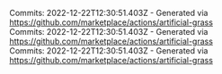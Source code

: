 Commits: 2022-12-22T12:30:51.403Z - Generated via https://github.com/marketplace/actions/artificial-grass
<br>
Commits: 2022-12-22T12:30:51.403Z - Generated via https://github.com/marketplace/actions/artificial-grass
<br>
Commits: 2022-12-22T12:30:51.403Z - Generated via https://github.com/marketplace/actions/artificial-grass
<br>

